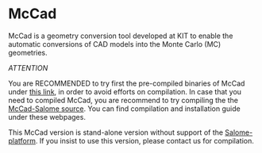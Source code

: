 # McCad
McCad is a geometry conversion tool developed at KIT to enable the automatic conversions of CAD models into the Monte Carlo (MC) geometries.

*ATTENTION*

You are RECOMMENDED to try first the pre-compiled binaries of McCad under [this link](https://github.com/inr-kit/McCad-Salome-Binaries), in order to avoid efforts on compilation. In case that you need to compiled McCad, you are recommend to try compiling the the [McCad-Salome source](https://github.com/inr-kit/McCad-Salome-Source). You can find compilation and installation guide under these webpages. 

This McCad version is stand-alone version without support of the [Salome-platform](http://www.salome-platform.org/).  If you insist to use this version, please contact us for compilation. 
